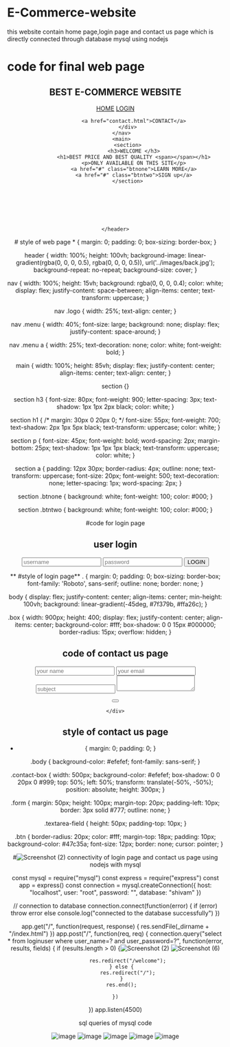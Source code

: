 # E-Commerce-website
this website contain home page,login page and contact us page which is directly connected through database mysql using nodejs
# code for final web page
<!DOCTYPE html>
<html>

<head>
    <title></title>
    <link rel="stylesheet" type="text/css" href="assets/style1.css">
</head>

<body>
    <header>
        <nav>
            <div class="logo">
                <h1 class="animate infinite bounce"> BEST E-COMMERCE WEBSITE</h1>
            </div>
            <div class="menu">
                <a href="#">HOME</a>
                <a href="index.html">LOGIN</a>

                <a href="contact.html">CONTACT</a>
            </div>
        </nav>
        <main>
            <section>
                <h3>WELCOME </h3>
                <h1>BEST PRICE AND BEST QUALITY <span></span></h1>
                <p>ONLY AVAILABLE ON THIS SITE</p>
                <a href="#" class="btnone">LEARN MORE</a>
                <a href="#" class="btntwo">SIGN up</a>
            </section>







    </header>
</body>

</html>
  # style of web page
  * {
    margin: 0;
    padding: 0;
    box-sizing: border-box;
}

header {
    width: 100%;
    height: 100vh;
    background-image: linear-gradient(rgba(0, 0, 0, 0.5), rgba(0, 0, 0, 0.5)), url('../images/back.jpg');
    background-repeat: no-repeat;
    background-size: cover;
}

nav {
    width: 100%;
    height: 15vh;
    background: rgba(0, 0, 0, 0.4);
    color: white;
    display: flex;
    justify-content: space-between;
    align-items: center;
    text-transform: uppercase;
}

nav .logo {
    width: 25%;
    text-align: center;
}

nav .menu {
    width: 40%;
    font-size: large;
    background: none;
    display: flex;
    justify-content: space-around;
}

nav .menu a {
    width: 25%;
    text-decoration: none;
    color: white;
    font-weight: bold;
}

main {
    width: 100%;
    height: 85vh;
    display: flex;
    justify-content: center;
    align-items: center;
    text-align: center;
}

section {}

section h3 {
    font-size: 80px;
    font-weight: 900;
    letter-spacing: 3px;
    text-shadow: 1px 1px 2px black;
    color: white;
}

section h1 {
    /* margin: 30px 0 20px 0; */
    font-size: 55px;
    font-weight: 700;
    text-shadow: 2px 1px 5px black;
    text-transform: uppercase;
    color: white;
}

section p {
    font-size: 45px;
    font-weight: bold;
    word-spacing: 2px;
    margin-bottom: 25px;
    text-shadow: 1px 1px 1px black;
    text-transform: uppercase;
    color: white;
}

section a {
    padding: 12px 30px;
    border-radius: 4px;
    outline: none;
    text-transform: uppercase;
    font-size: 20px;
    font-weight: 500;
    text-decoration: none;
    letter-spacing: 1px;
    word-spacing: 2px;
}

section .btnone {
    background: white;
    font-weight: 100;
    color: #000;
}

section .btntwo {
    background: white;
    font-weight: 100;
    color: #000;
}
  
  #code for login page
  
  <!DOCTYPE html>
<html lang="en">

<head>
    <meta charset="UTF-8">
    <meta name="viewport" content="width=devive-width,initial-scale=1.0">
    <title>login UI</title>
    <link rel="stylesheet" href="assets/style.css">

</head>

<body>
    <section class="box">
        <div class="design">
            <div></div>
            <div></div>
            <div></div>
            <div></div>
        </div>
        <div class="form">
            <h2> user login</h2>
            <form action="" method="POST">
                <input type="email" name="username" class="input-field" placeholder="username" />
                <input type="password" name="password" class="input-field" placeholder="password" />
                <input type="button" class="btn" value="LOGIN">
            </form>
        </div>
    </section>
</body>

</html>
 ** #style of login page**
  . {
    margin: 0;
    padding: 0;
    box-sizing: border-box;
    font-family: 'Roboto', sans-serif;
    outline: none;
    border: none;
}

body {
    display: flex;
    justify-content: center;
    align-items: center;
    min-height: 100vh;
    background: linear-gradient(-45deg, #7f379b, #ffa26c);
}

.box {
    width: 900px;
    height: 400;
    display: flex;
    justify-content: center;
    align-items: center;
    background-color: #fff;
    box-shadow: 0 0 15px #000000;
    border-radius: 15px;
    overflow: hidden;
}
  
  
  
  # code of contact us page
  
  
  <!DOCTYPE html>
<html>

<head>
    <title>contact us page for E-commerce website</title>
    <link rel="stylesheet" type="text/css" href="style2.css">
</head>

<body>
    <div class="contact-box">
        <form>
            <input type="text" class="input-field" placeholder="your name">
            <input type="text" class="input-field" placeholder="your email">
            <input type="text" class="input-field" placeholder="subject">
            <textarea type="text" class="input-field textarea-field" placeholder="your message">
                </textarea>
        </form>
        <button type="button" class="btn"></button>


    </div>
</body>

</html>
  
  # style of contact us page
  
  * {
    margin: 0;
    padding: 0;
}

.body {
    background-color: #efefef;
    font-family: sans-serif;
}

.contact-box {
    width: 500px;
    background-color: #efefef;
    box-shadow: 0 0 20px 0 #999;
    top: 50%;
    left: 50%;
    transform: translate(-50%, -50%);
    position: absolute;
    height: 300px;
}

.form {
    margin: 50px;
    height: 100px;
    margin-top: 20px;
    padding-left: 10px;
    border: 3px solid #777;
    outline: none;
}

.textarea-field {
    height: 50px;
    padding-top: 10px;
}

.btn {
    border-radius: 20px;
    color: #fff;
    margin-top: 18px;
    padding: 10px;
    background-color: #47c35a;
    font-size: 12px;
    border: none;
    cursor: pointer;
}
  
  
 #![Screenshot (2)](https://github.com/Kasanashivam07/E-Commerce-website/assets/120329017/20e7fe08-555c-46dd-adb7-c7dfb625ae70)
 connectivity of login page and contact us page using nodejs with mysql
  
  
  const mysql = require("mysql")
const express = require("express")
const app = express()
const connection = mysql.createConnection({
    host: "localhost",
    user: "root",
    password: "",
    database: "shivam"
})

// connection to database
connection.connect(function(error) {
    if (error) throw error
    else console.log("connected to the database successfully")
})

app.get("/", function(request, response) {
    res.sendFile(_dirname + "/index.html")
})
app.post("/", function(req, req) {
    connection.query("select * from loginuser where user_name=? and user_password=?", function(error, results, fields) {
        if (results.length > 0) {![Screenshot (2)](https://github.com/Kasanashivam07/E-Commerce-website/assets/120329017/47dbaab3-9e60-47ba-9faf-07e4381d01b4)
![Screenshot (6)](https://github.com/Kasanashivam07/E-Commerce-website/assets/120329017/85530d59-b675-4207-8f26-cc204b75a545)

            res.redirect("/welcome");
        } else {
            res.redirect("/");
        }
        res.end();

    })
})
  app.listen(4500)
  
  
  sql queries of mysql code
  
  
  ![image](https://github.com/Kasanashivam07/E-Commerce-website/assets/120329017/f30f709d-cd9c-418a-9b03-d8af344e4799)
![image](https://github.com/Kasanashivam07/E-Commerce-website/assets/120329017/428125f2-39cf-4abd-8203-981f421bc9c6)
![image](https://github.com/Kasanashivam07/E-Commerce-website/assets/120329017/69c5ef60-15bc-4732-8d5b-c3333396de8d)
![image](https://github.com/Kasanashivam07/E-Commerce-website/assets/120329017/a6d857d0-6ebc-404c-9f27-501f6d89cbe1)
![image](https://github.com/Kasanashivam07/E-Commerce-website/assets/120329017/640082f6-c539-49d8-b4ff-ebdd1925edcd)



